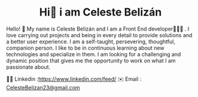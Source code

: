 <h1 align= "center"> Hi👋 i am Celeste Belizán </h1> 
Hello! 👋 My name is Celeste Belizán and I am a Front End developer👩🏻‍💻 . I love carrying out projects and being in every detail to provide solutions and a better user experience.
I am a self-taught, persevering, thoughtful, companion person. I like to be in continuous learning about new technologies and specialize in them.
I am looking for a challenging and dynamic position that gives me the opportunity to work on what I am passionate about.

👨‍💻 Linkedin :https://www.linkedin.com/feed/
✉️ Email : CelesteBelizan23@gmail.com
